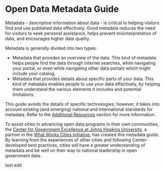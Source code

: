 Open Data Metadata Guide
=======

Metadata - descriptive information about data - is critical to helping visitors find and use published data effectively. Good metadata reduces the need for visitors to seek personal assistance, helps prevent misinterpretation of data, and encourages higher data quality.

Metadata is generally divided into two types:
* Metadata that provides an overview of the data. This kind of metadata helps people find the data through internet searches, while navigating your portal, or even while navigating other data portals which might include your catalog.
* Metadata that provides details about specific parts of your data. This kind of metadata enables people to use your data effectively, by helping them understand the various elements it includes and potential limitations.

This guide avoids the details of specific technologies; however, it takes into account existing (and emerging) national and international standards for metadata. Refer to the [Additional Resources](additional-resources.md) section for more information.

To assist cities in advancing open data programs in their own communities, the [Center for Government Excellence at Johns Hopkins University](http://centerforgov.org), a partner in the [What Works Cities initiative](http://www.whatworkscities.org), has created this metadata guide. By learning from the experiences of other cities and following Center-developed best practices, cities will have a greater understanding of metadata and be well on their way to national leadership in open government data.

test edit
